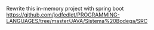 
Rewrite this in-memory project with spring boot https://github.com/jodfedlet/PROGRAMMING-LANGUAGES/tree/master/JAVA/Sistema%20Bodega/SRC 
